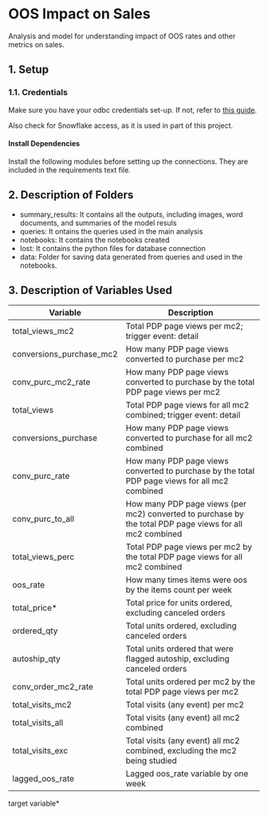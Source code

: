 # OOS Impact on Sales

Analysis and model for understanding impact of OOS rates and other metrics on sales.

## 1. Setup 
### 1.1. Credentials
Make sure you have your odbc credentials set-up. If not, refer to [this guide](https://github.com/Chewy-Inc/sc-data-science/blob/master/docs/database.md#12-mac).

Also check for Snowflake access, as it is used in part of this project.

#### Install Dependencies
Install the following modules before setting up the connections. They are included in the requirements text file.

## 2. Description of Folders
- summary_results: It contains all the outputs, including images, word documents, and summaries of the model resuls
- queries: It ontains the queries used in the main analysis
- notebooks: It contains the notebooks created
- lost: It contains the python files for database connection
- data: Folder for saving data generated from queries and used in the notebooks. 

## 3. Description of Variables Used
| Variable | Description |
| -------- | ----------- |
|total_views_mc2|	Total PDP page views per mc2; trigger event: detail|
|conversions_purchase_mc2|	How many PDP page views converted to purchase per mc2|
|conv_purc_mc2_rate|	How many PDP page views converted to purchase by the total PDP page views per mc2|
|total_views|	Total PDP page views for all mc2 combined; trigger event: detail|
|conversions_purchase|	How many PDP page views converted to purchase for all mc2 combined|
|conv_purc_rate|	How many PDP page views converted to purchase by the total PDP page views for all mc2 combined|
|conv_purc_to_all|	How many PDP page views (per mc2) converted to purchase by the total PDP page views for all mc2 combined|
|total_views_perc|	Total PDP page views per mc2 by the total PDP page views for all mc2 combined|
|oos_rate|	How many times items were oos by the items count per week|
|total_price*|	Total price for units ordered, excluding canceled orders|
|ordered_qty|	Total units ordered, excluding canceled orders|
|autoship_qty|	Total units ordered that were flagged autoship, excluding canceled orders|
|conv_order_mc2_rate|	Total units ordered per mc2 by the total PDP page views per mc2|
|total_visits_mc2|	Total visits (any event) per mc2|
|total_visits_all|	Total visits (any event) all mc2 combined|
|total_visits_exc|	Total visits (any event) all mc2 combined, excluding the mc2 being studied|
|lagged_oos_rate|	Lagged oos_rate variable by one week|
target variable*

